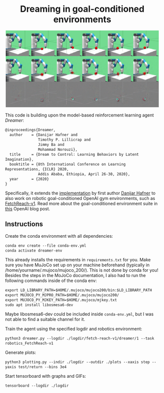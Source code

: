 <h1 align="center">Dreaming in goal-conditioned environments</h1>

<p align="center">
  <img width="500px" src="encdec-final.gif">
</p>

This code is building upon the model-based reinforcement learning agent _Dreamer_:
```
@inproceedings{Dreamer,
  author    = {Danijar Hafner and
               Timothy P. Lillicrap and
               Jimmy Ba and
               Mohammad Norouzi},
  title     = {Dream to Control: Learning Behaviors by Latent Imagination},
  booktitle = {8th International Conference on Learning Representations, {ICLR} 2020,
               Addis Ababa, Ethiopia, April 26-30, 2020},
  year      = {2020}
}
```
Specifically, it extends the [implementation](https://github.com/danijar/dreamer) by first author [Danijar Hafner](https://github.com/danijar) to also work on robotic goal-conditioned OpenAI gym environments, such as [FetchReach-v1](https://gym.openai.com/envs/FetchReach-v1/). Read more about the goal-conditioned environment suite in [this](https://openai.com/blog/ingredients-for-robotics-research/) OpenAI blog post.

## Instructions

Create the conda environment with all dependencies:
```
conda env create --file conda-env.yml
conda activate dreamer-env
```
This already installs the requirements in `requirements.txt` for you. Make sure you have MuJoCo set up on your machine beforehand (typically in /home/yourname/.mujoco/mujoco_200/). This is not done by conda for you!
Besides the steps in the MoJoCo documentation, I also had to run the following commands inside of the conda env:

```
export LD_LIBRARY_PATH=$HOME/.mujoco/mujoco200/bin:$LD_LIBRARY_PATH
export MUJOCO_PY_MJPRO_PATH=$HOME/.mujoco/mujoco200/
export MUJOCO_PY_MJKEY_PATH=$HOME/.mujoco/mjkey.txt
sudo apt install libosmesa6-dev
```

Maybe libosmesa6-dev could be included inside `conda-env.yml`, but I was not able to find a suitable channel for it.

Train the agent using the specified logdir and robotics environment:

```
python3 dreamer.py --logdir ./logdir/fetch-reach-v1/dreamer/1 --task robotics_FetchReach-v1
```

Generate plots:

```
python3 plotting.py --indir ./logdir --outdir ./plots --xaxis step --yaxis test/return --bins 3e4
```

Start tensorboard with graphs and GIFs:

```
tensorboard --logdir ./logdir
```
